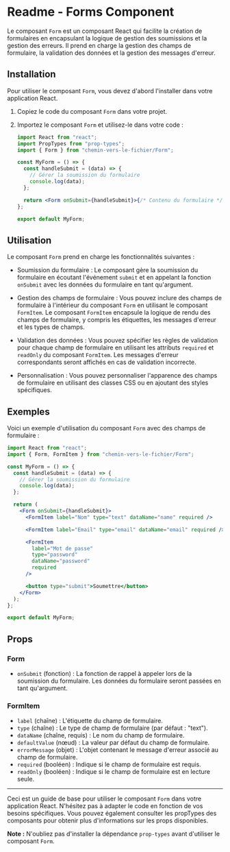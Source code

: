 # Readme - Forms Component

Le composant `Form` est un composant React qui facilite la création de formulaires en encapsulant la logique de gestion des soumissions et la gestion des erreurs. Il prend en charge la gestion des champs de formulaire, la validation des données et la gestion des messages d'erreur.

## Installation

Pour utiliser le composant `Form`, vous devez d'abord l'installer dans votre application React.

1. Copiez le code du composant `Form` dans votre projet.

2. Importez le composant `Form` et utilisez-le dans votre code :

   ```jsx
   import React from "react";
   import PropTypes from "prop-types";
   import { Form } from "chemin-vers-le-fichier/Form";

   const MyForm = () => {
     const handleSubmit = (data) => {
       // Gérer la soumission du formulaire
       console.log(data);
     };

     return <Form onSubmit={handleSubmit}>{/* Contenu du formulaire */}</Form>;
   };

   export default MyForm;
   ```

## Utilisation

Le composant `Form` prend en charge les fonctionnalités suivantes :

- Soumission du formulaire : Le composant gère la soumission du formulaire en écoutant l'événement `submit` et en appelant la fonction `onSubmit` avec les données du formulaire en tant qu'argument.

- Gestion des champs de formulaire : Vous pouvez inclure des champs de formulaire à l'intérieur du composant `Form` en utilisant le composant `FormItem`. Le composant `FormItem` encapsule la logique de rendu des champs de formulaire, y compris les étiquettes, les messages d'erreur et les types de champs.

- Validation des données : Vous pouvez spécifier les règles de validation pour chaque champ de formulaire en utilisant les attributs `required` et `readOnly` du composant `FormItem`. Les messages d'erreur correspondants seront affichés en cas de validation incorrecte.

- Personnalisation : Vous pouvez personnaliser l'apparence des champs de formulaire en utilisant des classes CSS ou en ajoutant des styles spécifiques.

## Exemples

Voici un exemple d'utilisation du composant `Form` avec des champs de formulaire :

```jsx
import React from "react";
import { Form, FormItem } from "chemin-vers-le-fichier/Form";

const MyForm = () => {
  const handleSubmit = (data) => {
    // Gérer la soumission du formulaire
    console.log(data);
  };

  return (
    <Form onSubmit={handleSubmit}>
      <FormItem label="Nom" type="text" dataName="name" required />

      <FormItem label="Email" type="email" dataName="email" required />

      <FormItem
        label="Mot de passe"
        type="password"
        dataName="password"
        required
      />

      <button type="submit">Soumettre</button>
    </Form>
  );
};

export default MyForm;
```

## Props

### Form

- `onSubmit` (fonction) : La fonction de rappel à appeler lors de la soumission du formulaire. Les données du formulaire seront passées en tant qu'argument.

### FormItem

- `label` (chaîne) : L'étiquette du champ de formulaire.
- `type` (chaîne) : Le type de champ de formulaire (par défaut : "text").
- `dataName` (chaîne, requis) : Le nom du champ de formulaire.
- `defaultValue` (nœud) : La valeur par défaut du champ de formulaire.
- `errorMessage` (objet) : L'objet contenant le message d'erreur associé au champ de formulaire.
- `required` (booléen) : Indique si le champ de formulaire est requis.
- `readOnly` (booléen) : Indique si le champ de formulaire est en lecture seule.

---

Ceci est un guide de base pour utiliser le composant `Form` dans votre application React. N'hésitez pas à adapter le code en fonction de vos besoins spécifiques. Vous pouvez également consulter les propTypes des composants pour obtenir plus d'informations sur les props disponibles.

**Note :** N'oubliez pas d'installer la dépendance `prop-types` avant d'utiliser le composant `Form`.
